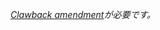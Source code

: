 _[Clawback amendment](https://github.com/XRPLF/XRPL-Standards/tree/master/XLS-0039d-clawback)が必要です。_
